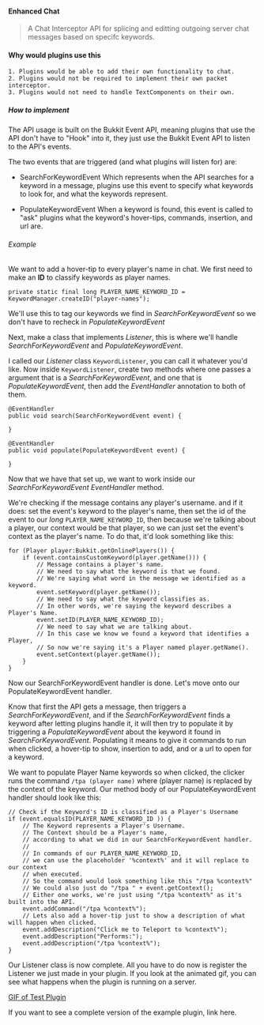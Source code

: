 #### Enhanced Chat
> A Chat Interceptor API for splicing and editting outgoing server chat messages based on specifc keywords.

#### Why would plugins use this
```
1. Plugins would be able to add their own functionality to chat.
2. Plugins would not be required to implement their own packet interceptor.
3. Plugins would not need to handle TextComponents on their own.
```
##### How to implement
The API usage is built on the Bukkit Event API, meaning plugins that use the API don't have to "Hook" into it, they just use the Bukkit Event API to listen to the API's events.

The two events that are triggered (and what plugins will listen for) are:
- SearchForKeywordEvent
Which represents when the API searches for a keyword in a message, plugins use this event to specify what keywords to look for,
and what the keywords represent.

- PopulateKeywordEvent
When a keyword is found, this event is called to "ask" plugins what the keyword's hover-tips, commands, insertion, and url are.

###### Example
We want to add a hover-tip to every player's name in chat. We first need to make an **ID** to classify keywords as player names.

`private static final long PLAYER_NAME_KEYWORD_ID = KeywordManager.createID("player-names");`

We'll use this to tag our keywords we find in *SearchForKeywordEvent* so we don't have to recheck in *PopulateKeywordEvent*

Next, make a class that implements *Listener*, this is where we'll handle *SearchForKeywordEvent* and *PopulateKeywordEvent*.

I called our *Listener* class `KeywordListener`, you can call it whatever you'd like. Now inside `KeywordListener`, create two methods where one passes a argument that is a *SearchForKeywordEvent*, and one that is *PopulateKeywordEvent*, then add the *EventHandler* annotation to both of them.

```
@EventHandler
public void search(SearchForKeywordEvent event) {

}

@EventHandler
public void populate(PopulateKeywordEvent event) {

}
```

Now that we have that set up, we want to work inside our *SearchForKeywordEvent* *EventHandler* method.

We're checking if the message contains any player's username. and if it does: set the event's keyword to the player's name, then set the id of the event to our  *long* `PLAYER_NAME_KEYWORD_ID`, then because we're talking about a player, our context would be that player, so we can just set the event's context as the player's name. To do that, it'd look something like this:
```
for (Player player:Bukkit.getOnlinePlayers()) {
	if (event.containsCustomKeyword(player.getName())) {
		// Message contains a player's name. 
		// We need to say what the keyword is that we found.
		// We're saying what word in the message we identified as a keyword.
		event.setKeyword(player.getName());
		// We need to say what the keyword classifies as.
		// In other words, we're saying the keyword describes a Player's Name.
		event.setID(PLAYER_NAME_KEYWORD_ID); 
		// We need to say what we are talking about.
		// In this case we know we found a keyword that identifies a Player,
		// So now we're saying it's a Player named player.getName().
		event.setContext(player.getName());
	}
}
```

Now our SearchForKeywordEvent handler is done. Let's move onto our PopulateKeywordEvent handler.

Know that first the API gets a message, then triggers a *SearchForKeywordEvent*, and if the *SearchForKeywordEvent* finds a keyword after letting plugins handle it, it will then try to populate it by triggering a *PopulateKeywordEvent* about the keyword it found in *SearchForKeywordEvent*. Populating it means to give it commands to run when clicked, a hover-tip to show, insertion to add, and or a url to open for a keyword.

We want to populate Player Name keywords so when clicked, the clicker runs the command `/tpa (player name)` where (player name) is replaced by the context of the keyword. Our method body of our PopulateKeywordEvent handler should look like this:
```
// Check if the Keyword's ID is classified as a Player's Username
if (event.equalsID(PLAYER_NAME_KEYWORD_ID )) {
	// The Keyword represents a Player's Username.
	// The Context should be a Player's name,
	// according to what we did in our SearchForKeywordEvent handler.
	// 
	// In commands of our PLAYER_NAME_KEYWORD_ID, 
	// we can use the placeholder '%context%' and it will replace to our context
	// when executed.
	// So the command would look something like this "/tpa %context%"
	// We could also just do "/tpa " + event.getContext();
	// Either one works, we're just using "/tpa %context%" as it's built into the API.
	event.addCommand("/tpa %context%");
	// Lets also add a hover-tip just to show a description of what will happen when clicked.
	event.addDescription("Click me to Teleport to %context%");
	event.addDescription("Performs:");
	event.addDescription("/tpa %context%");
}
```

Our Listener class is now complete. All you have to do now is register the Listener we just made in your plugin. If you look at the animated gif, you can see what happens when the plugin is running on a server.

[GIF of Test Plugin](http://www.giphy.com/gifs/l49JChdrTHKCRyFVe.gif)

If you want to see a complete version of the example plugin, link here.
